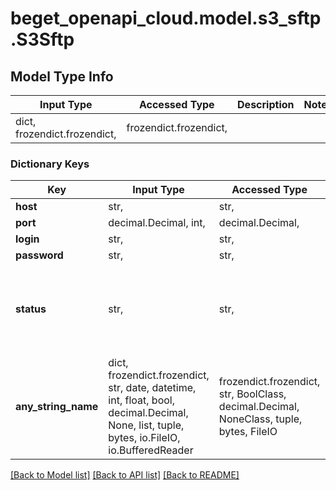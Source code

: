 # beget_openapi_cloud.model.s3_sftp.S3Sftp

## Model Type Info
Input Type | Accessed Type | Description | Notes
------------ | ------------- | ------------- | -------------
dict, frozendict.frozendict,  | frozendict.frozendict,  |  | 

### Dictionary Keys
Key | Input Type | Accessed Type | Description | Notes
------------ | ------------- | ------------- | ------------- | -------------
**host** | str,  | str,  |  | [optional] 
**port** | decimal.Decimal, int,  | decimal.Decimal,  |  | [optional] 
**login** | str,  | str,  |  | [optional] 
**password** | str,  | str,  |  | [optional] 
**status** | str,  | str,  |  | [optional] must be one of ["ENABLED", "DISABLED", "BLOCKED", ] 
**any_string_name** | dict, frozendict.frozendict, str, date, datetime, int, float, bool, decimal.Decimal, None, list, tuple, bytes, io.FileIO, io.BufferedReader | frozendict.frozendict, str, BoolClass, decimal.Decimal, NoneClass, tuple, bytes, FileIO | any string name can be used but the value must be the correct type | [optional]

[[Back to Model list]](../../README.md#documentation-for-models) [[Back to API list]](../../README.md#documentation-for-api-endpoints) [[Back to README]](../../README.md)

